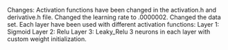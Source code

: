 Changes:
    Activation functions have been changed in the activation.h and derivative.h file.
    Changed the learning rate to .0000002.
    Changed the data set.
    Each layer have been used with different activation functions:
        Layer 1: Sigmoid
        Layer 2: Relu
        Layer 3: Leaky_Relu
    3 neurons in each layer with custom weight initialization.
